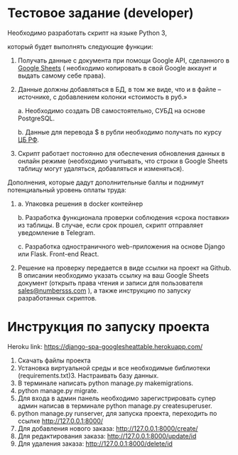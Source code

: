 # Тестовое задание (developer)

Необходимо разработать скрипт на языке Python 3,

который будет выполнять следующие функции:

1. Получать данные с документа при помощи Google API, сделанного
   в [Google Sheets](https://docs.google.com/spreadsheets/d/1LTejK-Oo7L1bFreBIIcEZnF1W1RCC1s_jos3EuIP0jI/edit?usp=sharing) (
   необходимо копировать в свой Google аккаунт и выдать самому себе права).
2. Данные должны добавляться в БД, в том же виде, что и в файле –источнике, с добавлением колонки «стоимость в руб.»

   a. Необходимо создать DB самостоятельно, СУБД на основе PostgreSQL.

   b. Данные для перевода $ в рубли необходимо получать по курсу [ЦБ РФ](https://www.cbr.ru/development/SXML/).

3. Скрипт работает постоянно для обеспечения обновления данных в онлайн режиме (необходимо учитывать, что строки в
   Google Sheets таблицу могут удаляться, добавляться и изменяться).

Дополнения, которые дадут дополнительные баллы и поднимут потенциальный уровень оплаты труда:

1. a. Упаковка решения в docker контейнер

   b. Разработка функционала проверки соблюдения «срока поставки» из таблицы. В случае, если срок прошел, скрипт
   отправляет уведомление в Telegram.

   c. Разработка одностраничного web-приложения на основе Django или Flask. Front-end React.


1. Решение на проверку передается в виде ссылки на проект на Github.
   В описании необходимо указать ссылку на ваш Google Sheets документ (открыть права чтения и записи для пользователя
   sales@numbersss.com ), а также инструкцию по запуску разработанных скриптов.

# Инструкция по запуску проекта

Heroku link: https://django-spa-googlesheattable.herokuapp.com/

1. Скачать файлы проекта
2. Установка виртуальной среды и все необходимые библиотеки (requirements.txt)3. Настраивать базу данных.
4. В терминале написать python manage.py makemigrations.
5. python manage.py migrate.
6. Для входа в админ панель необходимо зарегистрировать супер админ написав в терминале python manage.py
   createsuperuser.
7. python manage.py runserver, для запуска проекта, переходить по ссылке  http://127.0.0.1:8000/
8. Для добавления нового заказа:  http://127.0.0.1:8000/create/
9. Для редактирования заказа:  http://127.0.0.1:8000/update/id
10. Для удаления заказа:  http://127.0.0.1:8000/delete/id